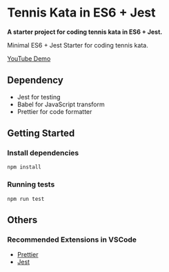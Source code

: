 # Tennis Kata in ES6 + Jest

__A starter project for coding tennis kata in ES6 + Jest.__

Minimal ES6 + Jest Starter for coding tennis kata.

[YouTube Demo](https://youtu.be/KENtCeJtzJI)

## Dependency
- Jest for testing
- Babel for JavaScript transform
- Prettier for code formatter

## Getting Started

### Install dependencies

```shell
npm install
```

### Running tests

```shell
npm run test
```

## Others
### Recommended Extensions in VSCode
- [Prettier](https://marketplace.visualstudio.com/items?itemName=esbenp.prettier-vscode)
- [Jest](https://marketplace.visualstudio.com/items?itemName=Orta.vscode-jest)
